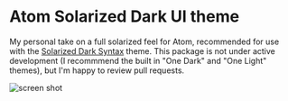 # Atom Solarized Dark UI theme

My personal take on a full solarized feel for Atom, recommended for use with the
[Solarized Dark Syntax](https://github.com/atom/solarized-dark-syntax) theme. This package is not under active development (I recommmend the built in "One Dark" and "One Light" themes), but I'm happy to review pull requests.

![screen shot](https://f.cloud.github.com/assets/136521/2304949/df273aea-a23d-11e3-91fd-182b5f2212cf.png)
